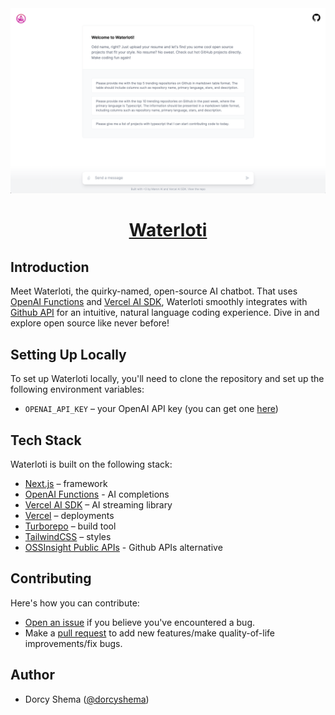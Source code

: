 <a href="">
  <img alt="Waterloti - Explore OpenSource Like Never Before" src="./apps/web/app/opengraph-image.png">
  <h1 align="center">Waterloti</h1>
</a>

## Introduction

Meet Waterloti, the quirky-named, open-source AI chatbot. That uses [OpenAI Functions](https://platform.openai.com/docs/guides/gpt/function-calling) and [Vercel AI SDK](https://sdk.vercel.ai/docs), Waterloti smoothly integrates with [Github API](https://github.com/pingcap/ossinsight) for an intuitive, natural language coding experience. Dive in and explore open source like never before!

## Setting Up Locally

To set up Waterloti locally, you'll need to clone the repository and set up the following environment variables:

- `OPENAI_API_KEY` – your OpenAI API key (you can get one [here](https://platform.openai.com/account/api-keys))

## Tech Stack

Waterloti is built on the following stack:

- [Next.js](https://nextjs.org/) – framework
- [OpenAI Functions](https://platform.openai.com/docs/guides/gpt/function-calling) - AI completions
- [Vercel AI SDK](https://sdk.vercel.ai/docs) – AI streaming library
- [Vercel](https://vercel.com) – deployments
- [Turborepo](https://turbo.build/) – build tool
- [TailwindCSS](https://tailwindcss.com/) – styles
- [OSSInsight Public APIs](https://ossinsight.io/docs/api) - Github APIs alternative

## Contributing

Here's how you can contribute:

- [Open an issue](https://github.com/maron-ai/waterloti/issues) if you believe you've encountered a bug.
- Make a [pull request](https://github.com/maron-ai/waterloti/pull) to add new features/make quality-of-life improvements/fix bugs.

## Author

- Dorcy Shema ([@dorcyshema](https://twitter.com/@dorcyshema))
